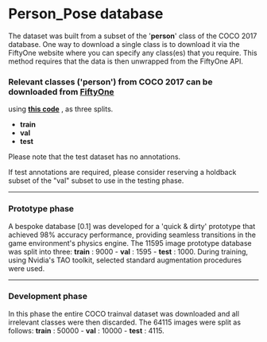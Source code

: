 # Person_Pose database

The dataset was built from a subset of the '__person__' class of the COCO 2017 database. One way to download a single class is to download it via the 
FiftyOne website where you can specify any class(es) that you require. This method requires that the data is then unwrapped from the FiftyOne API.

### Relevant classes ('person') from COCO 2017 can be downloaded from [__FiftyOne__](https://docs.voxel51.com/user_guide/dataset_zoo/datasets.html)
  using [__this code__](https://github.com/4Ax-Technologies/pose_detector1/blob/unpickme-patch-1/FiftyOne_download.py) , as three splits.
  
 * __train__
 * __val__
 * __test__

Please note that the test dataset has no annotations. 

If test annotations are required, please consider reserving a holdback subset of the "val" subset to use in the testing phase.

______

### Prototype phase

A bespoke database [0.1] was developed for a 'quick & dirty' prototype that achieved 98% accuracy performance, providing seamless transitions in the game
environment's physics engine. The 11595 image prototype database was split into three:  __train__ : 9000   -   __val__ : 1595   -   __test__ : 1000. During
training, using Nvidia's TAO toolkit, selected standard augmentation procedures were used.


______

### Development phase

In this phase the entire COCO trainval dataset was downloaded and all irrelevant classes were then discarded. The 64115 images were split as follows: __train__ : 50000   -   __val__ : 10000   -   __test__ : 4115.



